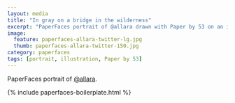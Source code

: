 ```yaml
---
layout: media
title: "In gray on a bridge in the wilderness"
excerpt: "PaperFaces portrait of @allara drawn with Paper by 53 on an iPad."
image: 
  feature: paperfaces-allara-twitter-lg.jpg
  thumb: paperfaces-allara-twitter-150.jpg
category: paperfaces
tags: [portrait, illustration, Paper by 53]
---
```


PaperFaces portrait of [@allara](http://twitter.com/allara).

{% include paperfaces-boilerplate.html %}